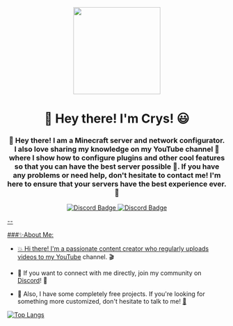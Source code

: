 <div id="header" align="center">
    <img src="https://media0.giphy.com/media/r8GMmlV8qGrfZ3txfX/giphy.gif?cid=ecf05e47grjtwv0ei1hk5aw95sptqgt9c542zfke3huyh9yn&rid=giphy.gif&ct=g"
        width="200" />
    <h1 align="center">👋 Hey there! I'm Crys! 😃</h1>
    <h3 align="center">👋 Hey there! I am a Minecraft server and network configurator. I also love sharing my knowledge on my YouTube channel 🎥 where I show how to configure plugins and other cool features so that you can have the best server possible 🚀. If you have any problems or need help, don't hesitate to contact me! I'm here to ensure that your servers have the best experience ever. 💪
    </h3>
</div>

<div id="header" align="center">
    <a href="https://discord.gg/qqTzknbS45" target="_blank">
        <img src="https://img.shields.io/discord/1054259347426922586?logo=Discord&style=for-the-badge" alt="Discord Badge"
    </a>
    <a href="https://www.youtube.com/@Mr-Crys" target="_blank">
        <img src="https://img.shields.io/youtube/channel/subscribers/@Mr-Crys?logo=Youtube&style=social" alt="Discord Badge"
    </a>
</div>

--
        
###✨About Me:

- 💥 Hi there! I'm a passionate content creator who regularly uploads videos to my [YouTube](https://www.youtube.com/@Mr-Crys/featured) channel. 🎬
        
- 📱 If you want to connect with me directly, join my community on [Discord](https://discord.gg/qqTzknbS45)! 🤝
        
- 🎁 Also, I have some completely free projects. If you're looking for something more customized, don't hesitate to talk to me! [💬](https://discord.gg/qqTzknbS45)

[![Top Langs](https://github-readme-stats.vercel.app/api/top-langs/?username=Crys&hide=javascript,html)](https://github.com/anuraghazra/github-readme-stats)


